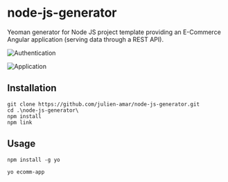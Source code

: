 # node-js-generator
Yeoman generator for Node JS project template providing an E-Commerce Angular application (serving data through a REST API).
  
![Authentication](https://github.com/julien-amar/node-js-generator/blob/master/docs/Authentication.png?raw=true)  
  
![Application](https://github.com/julien-amar/node-js-generator/blob/master/docs/Application.png?raw=true)  
  
## Installation

```
git clone https://github.com/julien-amar/node-js-generator.git
cd .\node-js-generator\
npm install
npm link
```

## Usage

```
npm install -g yo

yo ecomm-app
```
